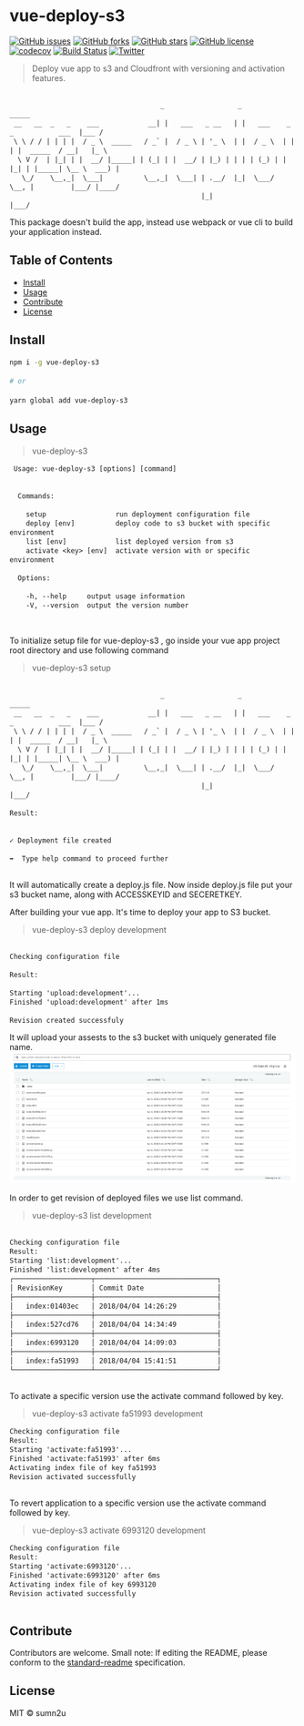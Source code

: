 # vue-deploy-s3

[![GitHub issues](https://img.shields.io/github/issues/sumn2u/vue-deploy-s3.svg)](https://github.com/sumn2u/vue-deploy-s3/issues) [![GitHub forks](https://img.shields.io/github/forks/sumn2u/vue-deploy-s3.svg)](https://github.com/sumn2u/vue-deploy-s3/network) [![GitHub stars](https://img.shields.io/github/stars/sumn2u/vue-deploy-s3.svg)](https://github.com/sumn2u/vue-deploy-s3/stargazers) [![GitHub license](https://img.shields.io/github/license/sumn2u/vue-deploy-s3.svg)](https://github.com/sumn2u/vue-deploy-s3/blob/master/LICENSE)
[![codecov](https://codecov.io/gh/sumn2u/vue-deploy-s3/branch/master/graph/badge.svg)](https://codecov.io/gh/sumn2u/vue-deploy-s3) [![Build Status](https://travis-ci.org/sumn2u/vue-deploy-s3.svg?branch=master)](https://travis-ci.org/sumn2u/vue-deploy-s3) [![Twitter](https://img.shields.io/twitter/url/https/github.com/sumn2u/vue-deploy-s3.svg?style=social)](https://twitter.com/intent/tweet?text=Wow:&url=https%3A%2F%2Fgithub.com%2Fsumn2u%2Fvue-deploy-s3)

>  Deploy vue app to s3 and Cloudfront with versioning and activation features.

```

                                     _                  _                                 _____ 
 __   __  _   _    ___            __| |   ___   _ __   | |   ___    _   _           ___  |___ / 
 \ \ / / | | | |  / _ \  _____   / _` |  / _ \ | '_ \  | |  / _ \  | | | |  _____  / __|   |_ \ 
  \ V /  | |_| | |  __/ |_____| | (_| | |  __/ | |_) | | | | (_) | | |_| | |_____| \__ \  ___) |
   \_/    \__,_|  \___|          \__,_|  \___| | .__/  |_|  \___/   \__, |         |___/ |____/ 
                                               |_|                  |___/                       

```

This package doesn't build the app, instead use webpack or vue cli to build your application instead.

## Table of Contents

- [Install](#install)
- [Usage](#usage)
- [Contribute](#contribute)
- [License](#license)

## Install

```sh
npm i -g vue-deploy-s3

# or

yarn global add vue-deploy-s3

```

## Usage
> vue-deploy-s3
```
 Usage: vue-deploy-s3 [options] [command]


  Commands:

    setup                 run deployment configuration file
    deploy [env]          deploy code to s3 bucket with specific environment
    list [env]            list deployed version from s3
    activate <key> [env]  activate version with or specific environment

  Options:

    -h, --help     output usage information
    -V, --version  output the version number



```
 To initialize setup file for vue-deploy-s3 , go inside your vue app project root directory and  use following command 

> vue-deploy-s3 setup
```

                                     _                  _                                 _____ 
 __   __  _   _    ___            __| |   ___   _ __   | |   ___    _   _           ___  |___ / 
 \ \ / / | | | |  / _ \  _____   / _` |  / _ \ | '_ \  | |  / _ \  | | | |  _____  / __|   |_ \ 
  \ V /  | |_| | |  __/ |_____| | (_| | |  __/ | |_) | | | | (_) | | |_| | |_____| \__ \  ___) |
   \_/    \__,_|  \___|          \__,_|  \___| | .__/  |_|  \___/   \__, |         |___/ |____/ 
                                               |_|                  |___/                       

Result:


✓ Deployment file created

➡  Type help command to proceed further


```
It will automatically create a deploy.js file. Now inside deploy.js file put your s3 bucket name, along with ACCESSKEYID and SECERETKEY.

After building your vue app. It's time to deploy your app to S3 bucket.

> vue-deploy-s3 deploy development

```

Checking configuration file

Result:

Starting 'upload:development'...
Finished 'upload:development' after 1ms

Revision created successfuly

```
It will upload your assests to the s3 bucket with uniquely generated file name. 
![upload revisions](img/deploy.png)

In order to get revision of deployed files we use list command.

>  vue-deploy-s3 list development

```

Checking configuration file
Result:
Starting 'list:development'...
Finished 'list:development' after 4ms
┌───────────────────┬──────────────────────────────┐
│ RevisionKey       │ Commit Date                  │
├───────────────────┼──────────────────────────────┤
│   index:01403ec   │ 2018/04/04 14:26:29          │
├───────────────────┼──────────────────────────────┤
│   index:527cd76   │ 2018/04/04 14:34:49          │
├───────────────────┼──────────────────────────────┤
│   index:6993120   │ 2018/04/04 14:09:03          │
├───────────────────┼──────────────────────────────┤
│   index:fa51993   │ 2018/04/04 15:41:51          │
└───────────────────┴──────────────────────────────┘
 
```
To activate a specific version use the activate command followed by key.

>  vue-deploy-s3 activate fa51993 development

```
Checking configuration file
Result:
Starting 'activate:fa51993'...
Finished 'activate:fa51993' after 6ms
Activating index file of key fa51993
Revision activated successfully


```

To revert application to a specific version use the activate command followed by key.

>  vue-deploy-s3 activate 6993120 development

```
Checking configuration file
Result:
Starting 'activate:6993120'...
Finished 'activate:6993120' after 6ms
Activating index file of key 6993120
Revision activated successfully


```


## Contribute

Contributors are welcome.
Small note: If editing the README, please conform to the [standard-readme](https://github.com/RichardLitt/standard-readme) specification. 

## License

MIT © sumn2u
